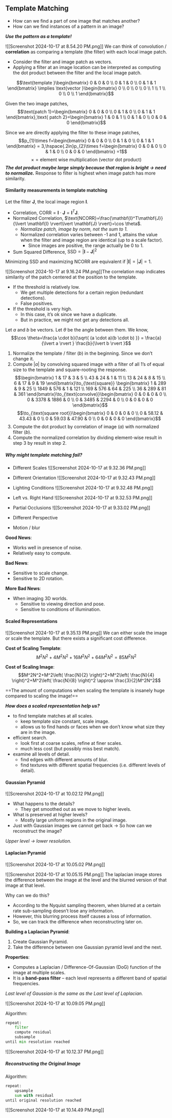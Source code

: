 ## Template Matching
- How can we find a part of one image that matches another?
- How can we find instances of a pattern in an image?

***Use the pattern as a template!***

![[Screenshot 2024-10-17 at 8.54.20 PM.png]]
We can think of convolution / **correlation** as comparing a template (the filter) with each local image patch.
- Consider the filter and image patch as vectors.
- Applying a filter at an image location can be interpreted as computing the dot product between the filter and the local image patch.

$$\text{template }\begin{bmatrix}
0 & 0 & 0 \\
0 & 1 & 0 \\
0 & 1 & 1
\end{bmatrix} \implies \text{vector }\begin{bmatrix}
0 \\
0 \\
0 \\
0 \\
1 \\
1 \\
0 \\
0 \\
1
\end{bmatrix}$$

Given the two image patches,
$$\text{patch 1}=\begin{bmatrix}
0 & 0 & 0 \\
0 & 1 & 0 \\
0 & 1 & 1
\end{bmatrix},\text{ patch 2}=\begin{bmatrix}
1 & 0 & 1 \\
0 & 1 & 0 \\
0 & 0 & 0
\end{bmatrix}$$

Since we are directly applying the filter to these image patches,
$$p_{1}\times f=\begin{bmatrix}
0 & 0 & 0  \\
0 & 1 & 0 \\
0 & 1 & 1
\end{bmatrix} = 3,\hspace{.2in}p_{2}\times f=\begin{bmatrix}
0 & 0 & 0 \\
0 & 1 & 0 \\
0 & 0 & 0
\end{bmatrix} =1$$
$$\times = \text{element wise multiplication (vector dot product)}$$
***The dot product maybe large simply because that region is bright → need to normalize.***
Response to filter is highest when image patch has more similarity.
#### Similarity measurements in template matching
Let the filter $\mathbf{J}$, the local image region $\mathbf{I}$.
- Correlation, $\text{CORR}=\mathbf{I}\cdot \mathbf{J}=\mathbf{I}^T\mathbf{J}$.
- Normalized Correlation, $\text{NCORR}=\frac{\mathbf{I}^T\mathbf{J}}{\lvert \mathbf{I} \rvert\lvert \mathbf{J} \rvert}=\cos \theta$.
	- *Normalize patch, image by norm, not the sum to 1.*
	- Normalized correlation varies between -1 and 1, attains the value when the filter and image region are identical (up to a scale factor).
		- Since images are positive, the range actually be 0 to 1.
- Sum Squared Difference, $\text{SSD}=\lvert \mathbf{I}-\mathbf{J} \rvert^2$

Minimizing SSD and maximizing NCORR are equivalent if $\lvert  \mathbf{I} \rvert =\lvert  \mathbf{J} \rvert=1$.

![[Screenshot 2024-10-17 at 9.16.24 PM.png]]The correlation map indicates similarity of the patch centered at the position to the template.

- If the threshold is relatively low.
	- We get multiple detections for a certain region (redundant detections).
	- False positives.
- If the threshold is very high.
	- In this case, it’s ok since we have a duplicate.
	- But in practice, we might not get any detections all.


Let $a$ and $b$ be vectors. Let $\theta$ be the angle between them. We know,
$$\cos \theta=\frac{a \cdot b}{\sqrt{ (a \cdot a)(b \cdot b) }} = \frac{a}{\lvert a \rvert } \frac{b}{\lvert b \rvert }$$

1. Normalize the template / filter $(b)$ in the beginning. Since we don’t change it.
2. Compute $\lvert  a \rvert$ by convolving squared image with a filter of all 1’s of equal size to the template and square-rooting the response.$$\begin{bmatrix}
1 & 17 & 3 & 5 \\
43 & 24 & 1 & 11 \\
13 & 24 & 8 & 15 \\
6 & 17 & 9 & 19
\end{bmatrix}\to_{\text{square}} \begin{bmatrix}
1 & 289 & 9 & 25 \\
1849 & 576 & 1 & 121 \\
169 & 576 & 64 & 225 \\
36 & 289 & 81 & 361
\end{bmatrix}\to_{\text{convolve}}\begin{bmatrix}
0 & 0 & 0 & 0 \\
0 & 3378 & 1886 & 0  \\
0 & 3485 & 2294 & 0 \\
0 & 0 & 0 & 0
\end{bmatrix}$$$$\to_{\text{square root}}\begin{bmatrix}
0 & 0 & 0 & 0 \\
0 & 58.12 & 43.43 & 0 \\
0 & 59.03 & 47.90 & 0 \\
0 & 0 & 0 & 0
\end{bmatrix}$$
3. Compute the dot product by correlation of image $(a)$ with normalized filter $(b)$.
4. Compute the normalized correlation by dividing element-wise result in step 3 by result in step 2.

##### Why might template matching fail?

- Different Scales
![[Screenshot 2024-10-17 at 9.32.36 PM.png]]

- Different Orientation
![[Screenshot 2024-10-17 at 9.32.43 PM.png]]

- Lighting Conditions
![[Screenshot 2024-10-17 at 9.32.48 PM.png]]

- Left vs. Right Hand
![[Screenshot 2024-10-17 at 9.32.53 PM.png]]

- Partial Occlusions
![[Screenshot 2024-10-17 at 9.33.02 PM.png]]

- Different Perspective

- Motion / blur

**Good News**:
- Works well in presence of noise.
- Relatively easy to compute.

**Bad News**:
- Sensitive to scale change.
- Sensitive to 2D rotation.

**More Bad News**:
- When imaging 3D worlds.
	- Sensitive to viewing direction and pose.
	- Sensitive to conditions of illumination.
#### Scaled Representations
![[Screenshot 2024-10-17 at 9.35.13 PM.png]]
We can either scale the image or scale the template.
But there exists a significant cost difference.

**Cost of Scaling Template**:
$$M^2N^2 + 4M^2N^2 + 16M^2N^2 + 64M^2N^2 = 85M^2N^2$$

**Cost of Scaling Image**:
$$M^2N^2+M^2\left( \frac{N}{2} \right)^2+M^2\left( \frac{N}{4} \right)^2+M^2\left( \frac{N}{8} \right)^2 \approx \frac{3}{2}M^2N^2$$

==The amount of computations when scaling the template is insanely huge compared to scaling the image!==

***How does a scaled representation help us?***
- to find template matches at all scales.
	- keep template size constant, scale image.
	- allows us to find hands or faces when we don’t know what size they are in the image.
- efficient search.
	- look first at coarse scales, refine at finer scales.
	- much less cost (but possibly miss best match).
- examine all levels of detail.
	- find edges with different amounts of blur.
	- find textures with different spatial frequencies (i.e. different levels of detail).


#### Gaussian Pyramid
![[Screenshot 2024-10-17 at 10.02.12 PM.png]]
- What happens to the details?
	- They get smoothed out as we move to higher levels.
- What is preserved at higher levels?
	- Mostly large uniform regions in the original image.
- Just with Gaussian images we cannot get back → So how can we reconstruct the image?

*Upper level → lower resolution.*
#### Laplacian Pyramid
![[Screenshot 2024-10-17 at 10.05.02 PM.png]]

![[Screenshot 2024-10-17 at 10.05.15 PM.png]]
The laplacian image stores the difference between the image at the level and the blurred version of that image at that level.

Why can we do this?
- According to the Nyquist sampling theorem, when blurred at a certain rate sub-sampling doesn’t lose any information.
- However, this blurring process itself causes a loss of information.
- So, we can track the difference when reconstructing later on.

**Building a Laplacian Pyramid**:
1. Create Gaussian Pyramid.
2. Take the difference between one Gaussian pyramid level and the next.

**Properties**:
- Computes a Laplacian / Difference-Of-Gaussian (DoG) function of the image at multiple scales.
- It is a **band-pass filter** – each level represents a different band of spatial frequencies.

*Last level of Gaussian is the same as the Last level of Laplacian.*

![[Screenshot 2024-10-17 at 10.09.05 PM.png]]

Algorithm:
```python
repeat:
	filter
	compute residual
	subsample
until min resolution reached
```

![[Screenshot 2024-10-17 at 10.12.37 PM.png]]


##### Reconstructing the Original Image
Algorithm:
```python
repeat:
	upsample
	sum with residual
until original resolution reached
```

![[Screenshot 2024-10-17 at 10.14.49 PM.png]]

